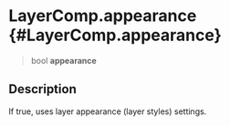 LayerComp.appearance {#LayerComp.appearance}
====================

> bool **appearance**

Description
-----------

If true, uses layer appearance (layer styles) settings.
